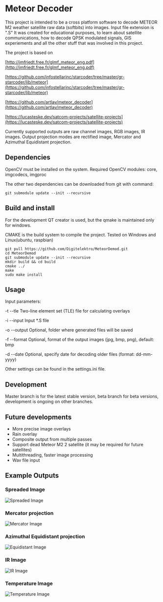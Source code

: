 # Meteor Decoder

This project is intended to be a cross platform software to decode METEOR M2 weather satellite raw data (softbits) into images. Input file extension is ".S"
It was created for educational purposes, to learn about satellite communications, how to decode QPSK modulated signals, GIS experiements and all the other stuff that was involved in this project. 

The project is based on 

[http://jmfriedt.free.fr/glmf_meteor_eng.pdf](http://jmfriedt.free.fr/glmf_meteor_eng.pdf)

[https://github.com/infostellarinc/starcoder/tree/master/gr-starcoder/lib/meteor](https://github.com/infostellarinc/starcoder/tree/master/gr-starcoder/lib/meteor)

[https://github.com/artlav/meteor_decoder](https://github.com/artlav/meteor_decoder)

[https://lucasteske.dev/satcom-projects/satellite-projects](https://lucasteske.dev/satcom-projects/satellite-projects)


Currently supported outputs are raw channel images, RGB images, IR images. Output projection modes are rectified image, Mercator and Azimuthal Equidistant projection.

## Dependencies
OpenCV must be installed on the system. Required OpenCV modules: core, imgcodecs, imgproc

The other two dependencies can be downloaded from git with command:

```git submodule update --init --recursive ``` 


## Build and install
For the development QT creator is used, but the qmake is maintained only for windows.

CMAKE is the build system to compile the project. Tested on Windows and Linux(ubuntu, raspbian)

```
git pull https://github.com/Digitelektro/MeteorDemod.git
cd MeteorDemod
git submodule update --init --recursive
mkdir build && cd build
cmake ../
make
sudo make install
```

## Usage
Input parameters:

-t --tle        Two-line element set (TLE) file for calculating overlays

-i --input      Input *.S file

-o --output     Optional, folder where generated files will be saved

-f --format     Optional, format of the output images (jpg, bmp, png), default: bmp

-d --date       Optional, specify date for decoding older files (format: dd-mm-yyyy)

Other settings can be found in the settings.ini file.


## Development
Master branch is for the latest stable version, beta branch for beta versions, development is ongoing on other branches.

## Future developments
 - More precise image overlays
 - Rain overlay
 - Composite output from multiple passes
 - Support dead Meteor M2 2 satellite (it may be required for future satellites)
 - Multithreading, faster image processing
 - Wav file input
 
 
## Example Outputs

### Spreaded Image

![Spreaded Image](media/spreaded.jpg)

### Mercator projection

![Mercator Image](media/mercator.jpg)

### Azimuthal Equidistant projection

![Equidistant Image](media/equidistant.jpg)

### IR Image

![IR Image](media/equidistant_IR.jpg)

### Temperature Image

![Temperature Image](media/equidistant_thermal.jpg)
